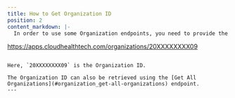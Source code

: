 ```yaml
---
title: How to Get Organization ID
position: 2
content_markdown: |-
  In order to use some Organization endpoints, you need to provide the `org_id`. CloudHealth generates a unique ID for each organization. You can get the Organization ID for an organization from the CloudHealth Platform. From the left menu, go to **Setup > Admin > Organizations** and view or edit the organization. The Organization ID appears in the browser URL. Here's an example URL:

  ```
  https://apps.cloudhealthtech.com/organizations/20XXXXXXXX09
  ```

  Here, `20XXXXXXXX09` is the Organization ID.

  The Organization ID can also be retrieved using the [Get All Organizations](#organization_get-all-organizations) endpoint.
---
```

